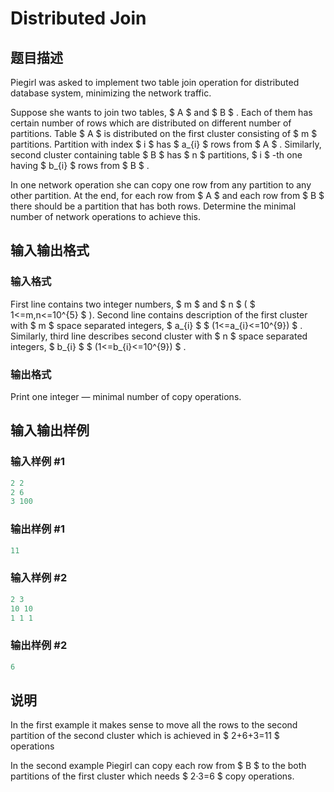 # Distributed Join

## 题目描述

Piegirl was asked to implement two table join operation for distributed database system, minimizing the network traffic.

Suppose she wants to join two tables, $ A $ and $ B $ . Each of them has certain number of rows which are distributed on different number of partitions. Table $ A $ is distributed on the first cluster consisting of $ m $ partitions. Partition with index $ i $ has $ a_{i} $ rows from $ A $ . Similarly, second cluster containing table $ B $ has $ n $ partitions, $ i $ -th one having $ b_{i} $ rows from $ B $ .

In one network operation she can copy one row from any partition to any other partition. At the end, for each row from $ A $ and each row from $ B $ there should be a partition that has both rows. Determine the minimal number of network operations to achieve this.

## 输入输出格式

### 输入格式

First line contains two integer numbers, $ m $ and $ n $ ( $ 1<=m,n<=10^{5} $ ). Second line contains description of the first cluster with $ m $ space separated integers, $ a_{i} $ $ (1<=a_{i}<=10^{9}) $ . Similarly, third line describes second cluster with $ n $ space separated integers, $ b_{i} $ $ (1<=b_{i}<=10^{9}) $ .

### 输出格式

Print one integer — minimal number of copy operations.

## 输入输出样例

### 输入样例 #1

```cpp
2 2
2 6
3 100

```
### 输出样例 #1

```cpp
11

```
### 输入样例 #2

```cpp
2 3
10 10
1 1 1

```
### 输出样例 #2

```cpp
6

```
## 说明

In the first example it makes sense to move all the rows to the second partition of the second cluster which is achieved in $ 2+6+3=11 $ operations

In the second example Piegirl can copy each row from $ B $ to the both partitions of the first cluster which needs $ 2·3=6 $ copy operations.

